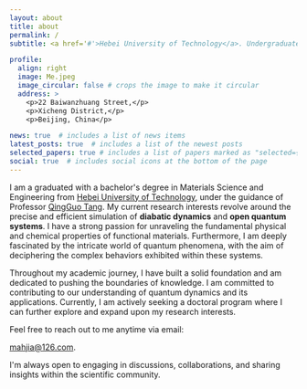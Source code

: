 ```yaml
---
layout: about
title: about
permalink: /
subtitle: <a href='#'>Hebei University of Technology</a>. Undergraduate Student(graduated).

profile:
  align: right
  image: Me.jpeg
  image_circular: false # crops the image to make it circular
  address: >
    <p>22 Baiwanzhuang Street,</p>
    <p>Xicheng District,</p>
    <p>Beijing, China</p>

news: true  # includes a list of news items
latest_posts: true  # includes a list of the newest posts
selected_papers: true # includes a list of papers marked as "selected={true}"
social: true  # includes social icons at the bottom of the page
---
```

I am a graduated with a bachelor's degree in Materials Science and Engineering from [Hebei University of Technology](https://www.hebut.edu.cn), under the guidance of Professor [QingGuo Tang](https://clxy.hebut.edu.cn/szdw/yjy/98915.htm). My current research interests revolve around the precise and efficient simulation of **diabatic dynamics** and **open quantum systems**. I have a strong passion for unraveling the fundamental physical and chemical properties of functional materials. Furthermore, I am deeply fascinated by the intricate world of quantum phenomena, with the aim of deciphering the complex behaviors exhibited within these systems.

Throughout my academic journey, I have built a solid foundation and am dedicated to pushing the boundaries of knowledge. I am committed to contributing to our understanding of quantum dynamics and its applications. Currently, I am actively seeking a doctoral program where I can further explore and expand upon my research interests.

Feel free to reach out to me anytime via email:

mahjia@126.com.

I'm always open to engaging in discussions, collaborations, and sharing insights within the scientific community.
